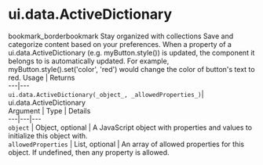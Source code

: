  
#  ui.data.ActiveDictionary
bookmark_borderbookmark Stay organized with collections  Save and categorize content based on your preferences.
When a property of a ui.data.ActiveDictionary (e.g. myButton.style()) is updated, the component it belongs to is automatically updated. For example, myButton.style().set('color', 'red') would change the color of button's text to red.
Usage | Returns  
---|---  
`ui.data.ActiveDictionary(_object_, _allowedProperties_)`|  ui.data.ActiveDictionary  
Argument | Type | Details  
---|---|---  
`object` | Object, optional | A JavaScript object with properties and values to initialize this object with.  
`allowedProperties` | List<String>, optional | An array of allowed properties for this object. If undefined, then any property is allowed.  
